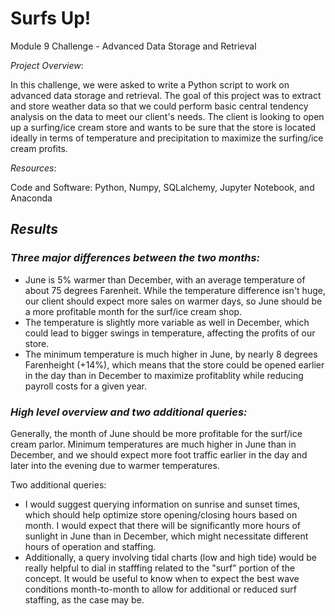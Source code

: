 # Surfs Up!
Module 9 Challenge - Advanced Data Storage and Retrieval

*Project Overview*:

In this challenge, we were asked to write a Python script to work on advanced data storage and retrieval. The goal of this project was to extract and store weather data so that we could perform basic central tendency analysis on the data to meet our client's needs. The client is looking to open up a surfing/ice cream store and wants to be sure that the store is located ideally in terms of temperature and precipitation to maximize the surfing/ice cream profits. 

*Resources*:

Code and Software: Python, Numpy, SQLalchemy, Jupyter Notebook, and Anaconda

## *Results*

### *Three major differences between the two months:* 

- June is 5% warmer than December, with an average temperature of about 75 degrees Farenheit. While the temperature difference isn't huge, our client should expect more sales on warmer days, so June should be a more profitable month for the surf/ice cream shop.  
- The temperature is slightly more variable as well in December, which could lead to bigger swings in temperature, affecting the profits of our store. 
- The minimum temperature is much higher in June, by nearly 8 degrees Farenheight (+14%), which means that the store could be opened earlier in the day than in December to maximize profitablity while reducing payroll costs for a given year. 

### *High level overview and two additional queries:*

Generally, the month of June should be more profitable for the surf/ice cream parlor. Minimum temperatures are much higher in June than in December, and we should expect more foot traffic earlier in the day and later into the evening due to warmer temperatures. 

Two additional queries: 
- I would suggest querying information on sunrise and sunset times, which should help optimize store opening/closing hours based on month. I would expect that there will be significantly more hours of sunlight in June than in December, which might necessitate different hours of operation and staffing. 
- Additionally, a query involving tidal charts (low and high tide) would be really helpful to dial in stafffing related to the "surf" portion of the concept. It would be useful to know when to expect the best wave conditions month-to-month to allow for additional or reduced surf staffing, as the case may be. 
